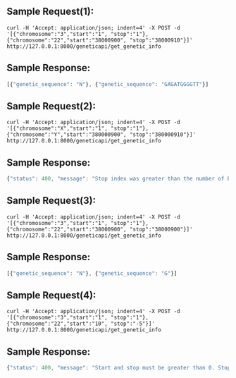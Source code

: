 Sample Request(1):
------------ 
```shell
curl -H 'Accept: application/json; indent=4' -X POST -d '[{"chromosome":"3","start":"1", "stop":"1"}, {"chromosome":"22","start":"38000900", "stop":"38000910"}]' http://127.0.0.1:8000/geneticapi/get_genetic_info
```

Sample Response:
-------------
```javascript
[{"genetic_sequence": "N"}, {"genetic_sequence": "GAGATGGGGTT"}]
```

Sample Request(2):
------------ 
```shell
curl -H 'Accept: application/json; indent=4' -X POST -d '[{"chromosome":"X","start":"1", "stop":"1"}, {"chromosome":"Y","start":"380000900", "stop":"380000910"}]' http://127.0.0.1:8000/geneticapi/get_genetic_info
```

Sample Response:
-------------
```javascript
{"status": 400, "message": "Stop index was greater than the number of base pairs in chromosome Y"}
```

Sample Request(3):
------------ 
```shell
curl -H 'Accept: application/json; indent=4' -X POST -d '[{"chromosome":"3","start":"1", "stop":"1"}, {"chromosome":"22","start":"38000900", "stop":"38000900"}]' http://127.0.0.1:8000/geneticapi/get_genetic_info
```

Sample Response:
-------------
```javascript
[{"genetic_sequence": "N"}, {"genetic_sequence": "G"}]
```

Sample Request(4):
------------ 
```shell
curl -H 'Accept: application/json; indent=4' -X POST -d '[{"chromosome":"3","start":"1", "stop":"1"}, {"chromosome":"22","start":"10", "stop":"-5"}]' http://127.0.0.1:8000/geneticapi/get_genetic_info
```

Sample Response:
-------------
```javascript
{"status": 400, "message": "Start and stop must be greater than 0. Stop must be greater than or equal start."}
```


